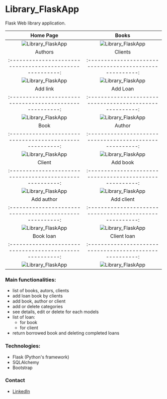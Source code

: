 # Library_FlaskApp

Flask Web library application.

Home Page                                               |Books
:------------------------------------------------------:|:------------------------------------------------------:
![Library_FlaskApp](../main/screenshots/home_page.png)  |  ![Library_FlaskApp](../main/screenshots/books.png)
Authors                                                 |Clients
:------------------------------------------------------:|:------------------------------------------------------:
![Library_FlaskApp](../main/screenshots/authors.png)    |  ![Library_FlaskApp](../main/screenshots/clients.png)|  ![Library_FlaskApp](../main/screenshots/add_loan.png)
Add link                                                |Add Loan
:------------------------------------------------------:|:------------------------------------------------------:
![Library_FlaskApp](../main/screenshots/add.png)        |  ![Library_FlaskApp](../main/screenshots/add_loan.png)
Book                                                    |Author
:------------------------------------------------------:|:------------------------------------------------------:
![Library_FlaskApp](../main/screenshots/book.png)       |  ![Library_FlaskApp](../main/screenshots/author.png)
Client                                                  |Add book
:------------------------------------------------------:|:------------------------------------------------------:
![Library_FlaskApp](../main/screenshots/client.png)     |  ![Library_FlaskApp](../main/screenshots/new_book.png)
Add author                                              |Add client
:------------------------------------------------------:|:------------------------------------------------------:
![Library_FlaskApp](../main/screenshots/new_author.png) |  ![Library_FlaskApp](../main/screenshots/new_client.png)
Book loan                                               |Client loan
:------------------------------------------------------:|:------------------------------------------------------:
![Library_FlaskApp](../main/screenshots/book_loan.png)  |  ![Library_FlaskApp](../main/screenshots/client_loan.png)

### Main functionalities:
- list of books, autors, clients
- add loan book by clients
- add book, author or client
- add or delete categories
- see details, edit or delete for each models
- list of loan:
    - for book
    - for client
- return borrowed book and deleting completed loans

### Technologies:
* Flask (Python's framework)
* SQLAlchemy
* Bootstrap

### Contact
* [LinkedIn](https://www.linkedin.com/in/mariusz-kuleta/)
